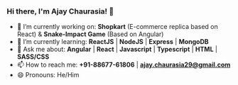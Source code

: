 ### Hi there, I'm Ajay Chaurasia! 👋

- 🔭 I’m currently working on: **Shopkart** (E-commerce replica based on React) & **Snake-Impact Game** (Based on Angular)
- 🌱 I’m currently learning: **ReactJS** | **NodeJS** | **Express** | **MongoDB**
- 💬 Ask me about: **Angular** | **React** | **Javascript** | **Typescript** | **HTML** | **SASS/CSS**
- 📫 How to reach me: **+91-88677-61806** | **ajay.chaurasia29@gmail.com**
- 😄 Pronouns: He/Him
